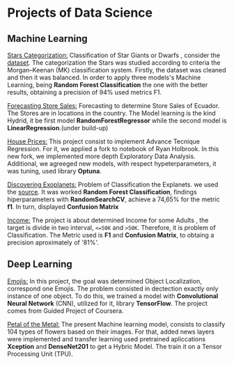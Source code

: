 # Projects of Data Science

## Machine Learning

[Stars Categorization:](https://github.com/cristianBMJ/ProyectsDataScience/blob/main/classification-star.ipynb)   Classification of Star Giants  or  Dwarfs , consider the  [dataset](https://www.kaggle.com/datasets/vinesmsuic/star-categorization-giants-and-dwarfs). The categorization the Stars was studied according to criteria the Morgan–Keenan (MK) classification system. Firstly, the dataset was cleaned  and then it was balanced. In order to apply  three models's Machine Learning, being **Random Forest Classification**   the one with the better results, obtaining a precision of 94% used metrics F1.   


[Forecasting Store Sales:](https://github.com/cristianBMJ/ProjectsDataScience/blob/main/forecasting-store-salesPB.ipynb) Forecasting to determine Store Sales of Ecuador. The Stores are in locations in the country. The Model learning is the kind Hydrid, it be first model **RandomForestRegressor** while the second model is **LinearRegression**.(under build-up)   




[House Prices:](https://github.com/cristianBMJ/ProjectsDataScience/blob/main/fork-of-houseprices.ipynb) This project consist to implement Advance Tecnique Regression. For it, we applied a fork to notebook of Ryan Holbrook. In this new fork, we implemented more depth Exploratory Data Analysis. Additional, we agreeged new  models, with respect hypeterparameters, it was tuning,  used library **Optuna**.

[Discovering Exoplanets:](https://github.com/cristianBMJ/ProjectsDataScience/blob/main/DiscoveryExoplanets.ipynb) Problem of Classification the Explanets. we  used the [source](https://exoplanetarchive.ipac.caltech.edu/docs/API_kepcandidate_columns.html). It was worked **Random Forest Classification**, findings hiperparameters with **RandomSearchCV**, achieve a 74,65% for the metric **f1**. In turn, displayed **Confusion Matrix**

[Income:](https://github.com/cristianBMJ/ProjectsDataScience/blob/main/Ingresos.ipynb) The project is about determined Income for some Adults
, the target is divide in two interval, `<=50K` and `>50K`. Therefore,  it is problem of Classification. The Metric used is **F1** and **Confusion Matrix**, to obtaing a precision aproximately of '81%'.    

## Deep Learning

[Emojis:](https://github.com/cristianBMJ/ProjectsDataScience/blob/main/objectoLocalization.ipynb) In this project, the goal was determined Object Localization, correspond one Emojis. The problem consisted in  dectection  exactly only instance of one object. To do this, we trained a model with **Convolutional Neural Network** (CNN), utilized for it, library **TensorFlow**. The project  comes from Guided Project of Coursera.


[Petal of the Metal:](https://github.com/cristianBMJ/PortfolioDataScience/blob/main/petals-to-the-metal.ipynb) The present Machine learning model, consists to classify 104 types of flowers based on their images. For that, added news layers were implemented and transfer learning used pretrained apliccations **Xception** and **DenseNet201** to get a Hybric Model. The train it on a Tensor Processing Unit (TPU). 
